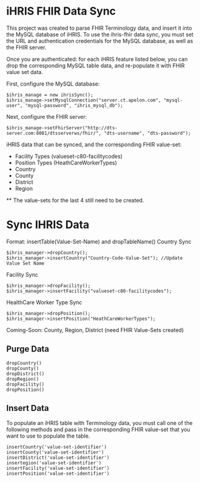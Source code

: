 # iHRIS FHIR Data Sync

This project was created to parse FHIR Terminology data, and insert it into the MySQL database of iHRIS. To use the ihris-fhir data sync, you must set the URL and authentication credentials for the MySQL database, as well as the FHIR server.

Once you are authenticated: for each iHRIS feature listed below, you can drop the corresponding MySQL table data, and re-populate it with FHIR value set data.

First, configure the MySQL database:
```
$ihris_manage = new ihrisSync();
$ihris_manage->setMysqlConnection("server.ct.apelon.com", "mysql-user", "mysql-password", "ihris_mysql_db");
```

Next, configure the FHIR server:
```
$ihris_manage->setFhirServer("http://dts-server.com:8081/dtsserverws/fhir/", "dts-username", "dts-password");
```

iHRIS data that can be synced, and the corresponding FHIR value-set:
 - Facility Types (valueset-c80-facilitycodes)
 - Position Types (HeathCareWorkerTypes)
 - Country 
 - County
 - District
 - Region

** The value-sets for the last 4 still need to be created.

# Sync IHRIS Data
Format: insertTable(Value-Set-Name) and dropTableName()
Country Sync
```
$ihris_manager->dropCountry();
$ihris_manager->insertCountry("Country-Code-Value-Set"); //Update Value Set Name
```

Facility Sync
```
$ihris_manager->dropFacility();
$ihris_manager->insertFacility("valueset-c80-facilitycodes");
```
HealthCare Worker Type Sync
```
$ihris_manager->dropPosition();
$ihris_manager->insertPosition("HeathCareWorkerTypes");
```		
Coming-Soon: County, Region, District (need FHIR Value-Sets created)

## Purge Data
```
dropCountry()
dropCounty()
dropDistrict()
dropRegion()
dropFacility()
dropPosition()
```

## Insert Data
To populate an iHRIS table with Terminology data, you must call one of the following methods and pass in the corresponding FHIR value-set that you want to use to populate the table.
```
insertCountry('value-set-identifier')
insertCounty('value-set-identifier')
insertDistrict('value-set-identifier')
insertegion('value-set-identifier')
insertFacility('value-set-identifier')
insertPosition('value-set-identifier')
